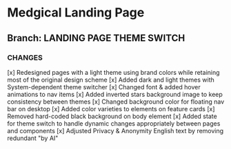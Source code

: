 # Medgical Landing Page

## Branch: LANDING PAGE THEME SWITCH

### CHANGES

[x] Redesigned pages with a light theme using brand colors while retaining most of the original design scheme
[x] Added dark and light themes with System-dependent theme switcher
[x] Changed font & added hover animations to nav items
[x] Added inverted stars background image to keep consistency between themes
[x] Changed background color for floating nav bar on desktop
[x] Added color varieties to elements on feature cards
[x] Removed hard-coded black background on body element
[x] Added state for theme switch to handle dynamic changes appropriately between pages and components
[x] Adjusted Privacy & Anonymity English text by removing redundant "by AI"
